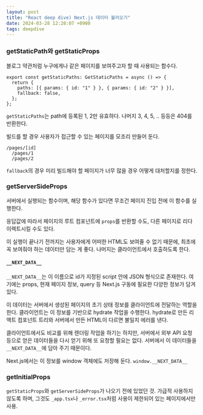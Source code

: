 ```yaml
---
layout: post
title: "React deep dive) Next.js 데이터 불러오기"
date: 2024-03-28 12:28:07 +0900
tags: deepdive
---
```


### getStaticPath와 getStaticProps

블로그 약관처럼 누구에게나 같은 페이지를 보여주고자 할 때 사용되는 함수다.

```tsx
export const getStaticPaths: GetStaticPaths = async () => {
  return {
    paths: [{ params: { id: "1" } }, { params: { id: "2" } }],
    fallback: false,
  };
};
```

`getStaticPaths`는 path에 등록된 1, 2만 유효하다. 나머지 3, 4, 5, .. 등등은 404를 반환한다.

빌드를 할 경우 사용자가 접근할 수 있는 페이지를 모조리 만들어 둔다.

```
/pages/[id]
  /pages/1
  /pages/2
```

`fallback`의 경우 미리 빌드해야 할 페이지가 너무 많을 경우 어떻게 대처할지를 정한다.

### getServerSideProps

서버에서 실행되는 함수이며, 해당 함수가 있다면 무조건 페이지 진입 전에 이 함수를 실행한다.

응답값에 따라서 페이지의 루트 컴포넌트에 `props`를 반환할 수도, 다른 페이지로 리다이렉트시킬 수도 있다.

이 실행이 끝나기 전까지는 사용자에게 어떠한 HTML도 보여줄 수 없기 때문에, 최초에 꼭 보여줘야 하는 데이터만 담는 게 좋다. 나머지는 클라이언트에서 호출하도록 한다.

#### `__NEXT_DATA__`

`__NEXT_DATA__`는 이 이름으로 id가 지정된 script 안에 JSON 형식으로 존재한다. 여기에는 props, 현재 페이지 정보, query 등 Next.js 구동에 필요한 다양한 정보가 담겨 있다.

이 데이터는 서버에서 생성된 페이지의 초기 상태 정보를 클라이언트에 전달하는 역할을 한다. 클라이언트는 이 정보를 기반으로 hydrate 작업을 수행한다. hydrate로 만든 리액트 컴포넌트 트리와 서버에서 만든 HTML이 다르면 불일치 에러를 낸다.

클라이언트에서도 비교를 위해 렌더링 작업을 하기는 하지만, 서버에서 외부 API 요청 등으로 얻은 데이터들을 다시 얻기 위해 또 요청할 필요는 없다. 서버에서 이 데이터들을 `__NEXT_DATA__`에 담아 주기 때문이다.

Next.js에서는 이 정보를 window 객체에도 저장해 둔다. `window.__NEXT_DATA__`

### getInitialProps

`getStaticProps`와 `getServerSideProps`가 나오기 전에 있었던 것. 가급적 사용하지 않도록 하며, 그것도 `_app.tsx`나 `_error.tsx`처럼 사용이 제한되어 있는 페이지에서만 사용.
